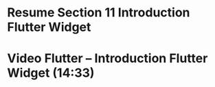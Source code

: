 # Resume Section 11 Introduction Flutter Widget
# Video Flutter – Introduction Flutter Widget (14:33)